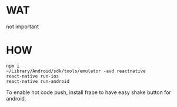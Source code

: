 # WAT

not important

# HOW

```
npm i
~/Library/Android/sdk/tools/emulator -avd reactnative
react-native run-ios
react-native run-android
```

To enable hot code push, install frape to have easy shake button for android.
